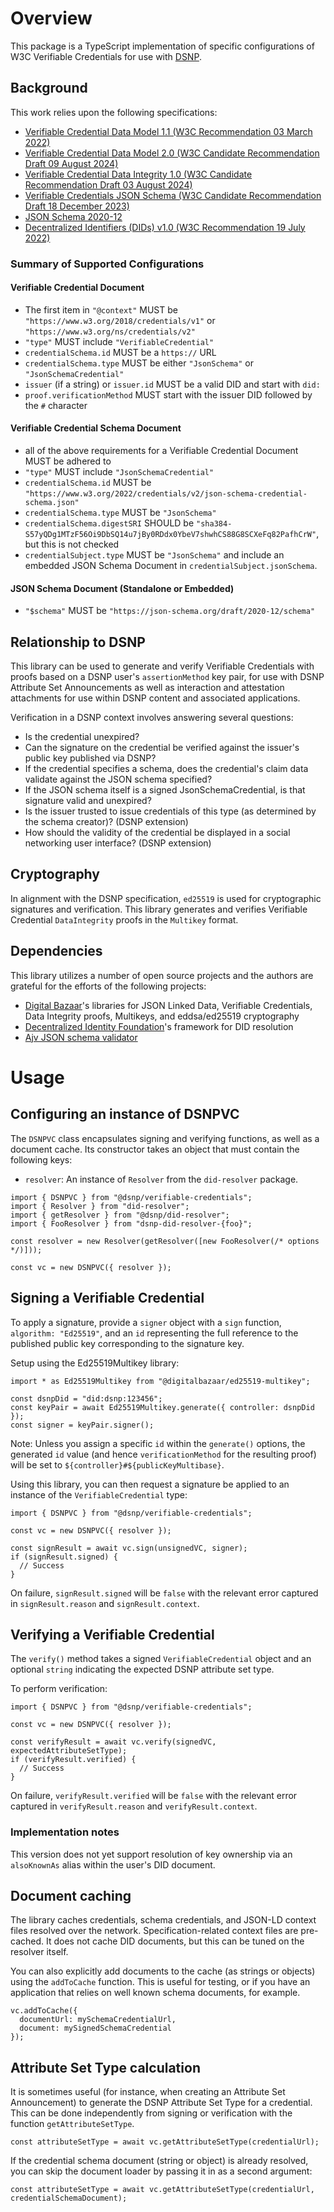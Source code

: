 # Overview

This package is a TypeScript implementation of specific configurations of W3C Verifiable Credentials for use with [DSNP](https://dsnp.org/).

## Background

This work relies upon the following specifications:

* [Verifiable Credential Data Model 1.1 (W3C Recommendation 03 March 2022)](https://www.w3.org/TR/2022/REC-vc-data-model-20220303/)
* [Verifiable Credential Data Model 2.0 (W3C Candidate Recommendation Draft 09 August 2024)](https://www.w3.org/TR/2024/CRD-vc-data-model-2.0-20240809/)
* [Verifiable Credential Data Integrity 1.0 (W3C Candidate Recommendation Draft 03 August 2024)](https://www.w3.org/TR/2024/CRD-vc-data-integrity-20240803/)
* [Verifiable Credentials JSON Schema (W3C Candidate Recommendation Draft 18 December 2023)](https://www.w3.org/TR/2023/CRD-vc-json-schema-20231218/)
* [JSON Schema 2020-12](https://json-schema.org/specification)
* [Decentralized Identifiers (DIDs) v1.0 (W3C Recommendation 19 July 2022)](https://www.w3.org/TR/2022/REC-did-core-20220719/)

### Summary of Supported Configurations

#### Verifiable Credential Document

- The first item in `"@context"` MUST be `"https://www.w3.org/2018/credentials/v1"` or `"https://www.w3.org/ns/credentials/v2"`
- `"type"` MUST include `"VerifiableCredential"`
- `credentialSchema.id` MUST be a `https://` URL
- `credentialSchema.type` MUST be either `"JsonSchema"` or `"JsonSchemaCredential"`
- `issuer` (if a string) or `issuer.id` MUST be a valid DID and start with `did:`
- `proof.verificationMethod` MUST start with the issuer DID followed by the `#` character

#### Verifiable Credential Schema Document

- all of the above requirements for a Verifiable Credential Document MUST be adhered to
- `"type"` MUST include `"JsonSchemaCredential"`
- `credentialSchema.id` MUST be `"https://www.w3.org/2022/credentials/v2/json-schema-credential-schema.json"`
- `credentialSchema.type` MUST be `"JsonSchema"`
- `credentialSchema.digestSRI` SHOULD be `"sha384-S57yQDg1MTzF56Oi9DbSQ14u7jBy0RDdx0YbeV7shwhCS88G8SCXeFq82PafhCrW"`, but this is not checked
- `credentialSubject.type` MUST be `"JsonSchema"` and include an embedded JSON Schema Document in `credentialSubject.jsonSchema`.

#### JSON Schema Document (Standalone or Embedded)

- `"$schema"` MUST be `"https://json-schema.org/draft/2020-12/schema"` 

## Relationship to DSNP

This library can be used to generate and verify Verifiable Credentials with proofs based on a DSNP user's `assertionMethod` key pair, for use with DSNP Attribute Set Announcements as well as interaction and attestation attachments for use within DSNP content and associated applications.

Verification in a DSNP context involves answering several questions:

* Is the credential unexpired?
* Can the signature on the credential be verified against the issuer's public key published via DSNP?
* If the credential specifies a schema, does the credential's claim data validate against the JSON schema specified?
* If the JSON schema itself is a signed JsonSchemaCredential, is that signature valid and unexpired?
* Is the issuer trusted to issue credentials of this type (as determined by the schema creator)? (DSNP extension)
* How should the validity of the credential be displayed in a social networking user interface? (DSNP extension)

## Cryptography

In alignment with the DSNP specification, `ed25519` is used for cryptographic signatures and verification.
This library generates and verifies Verifiable Credential `DataIntegrity` proofs in the `Multikey` format.

## Dependencies

This library utilizes a number of open source projects and the authors are grateful for the efforts of the following projects:

* [Digital Bazaar](https://www.digitalbazaar.com/)'s libraries for JSON Linked Data, Verifiable Credentials, Data Integrity proofs, Multikeys, and eddsa/ed25519 cryptography
* [Decentralized Identity Foundation](https://identity.foundation/)'s framework for DID resolution
* [Ajv JSON schema validator](https://ajv.js.org/)

# Usage

## Configuring an instance of DSNPVC

The `DSNPVC` class encapsulates signing and verifying functions, as well as a document cache.
Its constructor takes an object that must contain the following keys:

- `resolver`: An instance of `Resolver` from the `did-resolver` package.

```
import { DSNPVC } from "@dsnp/verifiable-credentials";
import { Resolver } from "did-resolver";
import { getResolver } from "@dsnp/did-resolver";
import { FooResolver } from "dsnp-did-resolver-{foo}";

const resolver = new Resolver(getResolver([new FooResolver(/* options */)]));

const vc = new DSNPVC({ resolver });
```

## Signing a Verifiable Credential

To apply a signature, provide a `signer` object with a `sign` function, `algorithm: "Ed25519"`, and an `id` representing the full reference to the published public key corresponding to the signature key.

Setup using the Ed25519Multikey library:

```
import * as Ed25519Multikey from "@digitalbazaar/ed25519-multikey";

const dsnpDid = "did:dsnp:123456";
const keyPair = await Ed25519Multikey.generate({ controller: dsnpDid });
const signer = keyPair.signer();
```

Note: Unless you assign a specific `id` within the `generate()` options, the generated `id` value (and hence `verificationMethod` for the resulting proof) will be set to `${controller}#${publicKeyMultibase}`.

Using this library, you can then request a signature be applied to an instance of the `VerifiableCredential` type:

```
import { DSNPVC } from "@dsnp/verifiable-credentials";

const vc = new DSNPVC({ resolver });

const signResult = await vc.sign(unsignedVC, signer);
if (signResult.signed) {
  // Success
}
```

On failure, `signResult.signed` will be `false` with the relevant error captured in `signResult.reason` and `signResult.context`.

## Verifying a Verifiable Credential

The `verify()` method takes a signed `VerifiableCredential` object and an optional `string` indicating the expected DSNP attribute set type.

To perform verification:

```
import { DSNPVC } from "@dsnp/verifiable-credentials";

const vc = new DSNPVC({ resolver });

const verifyResult = await vc.verify(signedVC, expectedAttributeSetType);
if (verifyResult.verified) {
  // Success
}
```

On failure, `verifyResult.verified` will be `false` with the relevant error captured in `verifyResult.reason` and `verifyResult.context`.

### Implementation notes

This version does not yet support resolution of key ownership via an `alsoKnownAs` alias within the user's DID document.

## Document caching

The library caches credentials, schema credentials, and JSON-LD context files resolved over the network.
Specification-related context files are pre-cached.
It does not cache DID documents, but this can be tuned on the resolver itself.

You can also explicitly add documents to the cache (as strings or objects) using the `addToCache` function.
This is useful for testing, or if you have an application that relies on well known schema documents, for example.

```
vc.addToCache({
  documentUrl: mySchemaCredentialUrl,
  document: mySignedSchemaCredential
});
```

## Attribute Set Type calculation

It is sometimes useful (for instance, when creating an Attribute Set Announcement) to generate the DSNP Attribute Set Type for a credential.
This can be done independently from signing or verification with the function `getAttributeSetType`.

```
const attributeSetType = await vc.getAttributeSetType(credentialUrl);
```

If the credential schema document (string or object) is already resolved, you can skip the document loader by passing it in as a second argument:

```
const attributeSetType = await vc.getAttributeSetType(credentialUrl, credentialSchemaDocument);
```
